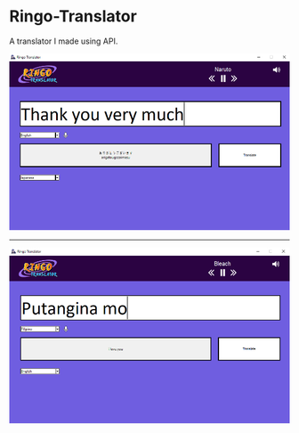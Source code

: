 # Ringo-Translator
A translator I made using API.


![Preview_1](Preview/Preview_1.png)

__________________________________

![Preview_2](Preview/Preview_2.png)
